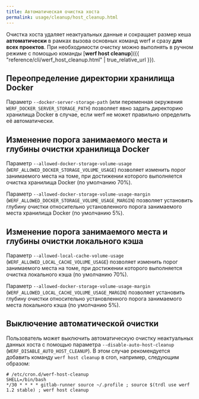 ```yaml
---
title: Автоматическая очистка хоста
permalink: usage/cleanup/host_cleanup.html
---
```


Очистка хоста удаляет неактуальных данные и сокращает размер кеша **автоматически** в рамках вызова основных команд werf и сразу **для всех проектов**. При необходимости очистку можно выполнять в ручном режиме с помощью команды [**werf host cleanup**]({{ "reference/cli/werf_host_cleanup.html" | true_relative_url }}).

## Переопределение директории хранилища Docker

Параметр `--docker-server-storage-path` (или переменная окружения `WERF_DOCKER_SERVER_STORAGE_PATH`) позволяет явно задать директорию хранилища Docker в случае, если werf не может правильно определить её автоматически.

## Изменение порога занимаемого места и глубины очистки хранилища Docker

Параметр `--allowed-docker-storage-volume-usage` (`WERF_ALLOWED_DOCKER_STORAGE_VOLUME_USAGE`) позволяет изменить порог занимаемого места на томе, при достижении которого выполняется очистка хранилища Docker (по умолчанию 70%).

Параметр `--allowed-docker-storage-volume-usage-margin` (`WERF_ALLOWED_DOCKER_STORAGE_VOLUME_USAGE_MARGIN`) позволяет установить глубину очистки относительно установленного порога занимаемого места хранилища Docker (по умолчанию 5%).

## Изменение порога занимаемого места и глубины очистки локального кэша

Параметр `--allowed-local-cache-volume-usage` (`WERF_ALLOWED_LOCAL_CACHE_VOLUME_USAGE`) позволяет изменить порог занимаемого места на томе, при достижении которого выполняется очистка локального кэша (по умолчанию 70%).

Параметр `--allowed-docker-storage-volume-usage-margin` (`WERF_ALLOWED_LOCAL_CACHE_VOLUME_USAGE_MARGIN`) позволяет установить глубину очистки относительно установленного порога занимаемого места локального кэша (по умолчанию 5%).

## Выключение автоматической очистки

Пользователь может выключить автоматическую очистку неактуальных данных хоста с помощью параметра `--disable-auto-host-cleanup` (`WERF_DISABLE_AUTO_HOST_CLEANUP`). В этом случае рекомендуется добавить команду `werf host cleanup` в cron, например, следующим образом:

```shell
# /etc/cron.d/werf-host-cleanup
SHELL=/bin/bash
*/30 * * * * gitlab-runner source ~/.profile ; source $(trdl use werf 1.2 stable) ; werf host cleanup
```
